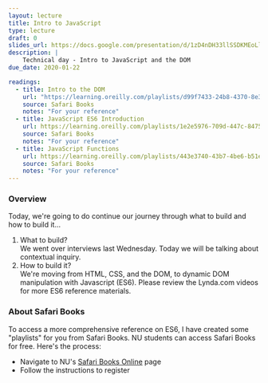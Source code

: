 ```yaml
---
layout: lecture
title: Intro to JavaScript
type: lecture
draft: 0
slides_url: https://docs.google.com/presentation/d/1zD4nDH33llSSDKMEoLlDu2iILXBJlvUPxAJs_hm8XKM/edit?usp=sharing
description: |
    Technical day - Intro to JavaScript and the DOM	
due_date: 2020-01-22

readings:
  - title: Intro to the DOM
    url: "https://learning.oreilly.com/playlists/d99f7433-24b8-4370-8e33-f2bb8429e702"
    source: Safari Books
    notes: "For your reference"
  - title: JavaScript ES6 Introduction
    url: https://learning.oreilly.com/playlists/1e2e5976-709d-447c-8475-d6826d6ac78c
    source: Safari Books
    notes: "For your reference"
  - title: JavaScript Functions
    url: https://learning.oreilly.com/playlists/443e3740-43b7-4be6-b51e-025933c788b7/
    source: Safari Books
    notes: "For your reference"
---
```


### Overview
Today, we're going to do continue our journey through what to build and how to build it...
1. What to build?<br>We went over interviews last Wednesday. Today we will be talking about contextual inquiry.
2. How to build it?<br>We're moving from HTML, CSS, and the DOM, to dynamic DOM manipulation with Javascript (ES6). Please review the Lynda.com videos for more ES6 reference materials.

### About Safari Books
To access a more comprehensive reference on ES6, I have created some "playlists" for you from Safari Books. NU students can access Safari Books for free. Here's the process:
* Navigate to NU's <a href="https://sites.northwestern.edu/neweresources/2018/05/10/safari-books-online/" target="_blank">Safari Books Online</a> page
* Follow the instructions to register
